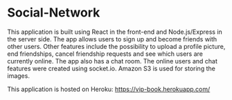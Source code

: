 # Social-Network

This application is built using React in the front-end and Node.js/Express in the server side. The app allows users to sign up and become friends with other users. Other features include the possibility to upload a profile picture, end friendships, cancel friendship requests and see which users are currently online. The app also has a chat room. The online users and chat features were created using socket.io. Amazon S3 is used for storing the images.

This application is hosted on Heroku: https://vip-book.herokuapp.com/
